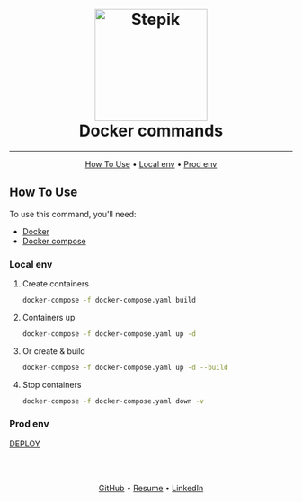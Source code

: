 <h1 align="center">
  <br>
  <a href="https://stepik.org/course/125859/info">
    <img src="stepik.jpeg"
    alt="Stepik" width="200">
  </a>
  <br>
  Docker commands
  <br>
</h1>

<hr>

<p align="center">
  <a href="#how-to-use">How To Use</a> •
  <a href="#local-env">Local env</a> •
  <a href="#prod-env">Prod env</a>
</p>


## How To Use
To use this command, you'll need:

- [Docker](https://docs.docker.com/get-docker/)
- [Docker compose](https://docs.docker.com/compose/install/)


### Local env
1. Create containers
   ```bash
   docker-compose -f docker-compose.yaml build
   ```

2. Containers up
   ```bash
   docker-compose -f docker-compose.yaml up -d
   ```

3. Or create & build
   ```bash
   docker-compose -f docker-compose.yaml up -d --build
   ```

4. Stop containers
   ```bash
   docker-compose -f docker-compose.yaml down -v
   ```


### Prod env
[DEPLOY](DEPLOY.md)


<br>
<br>
<p align="center">
  <a href="https://github.com/mrKazzila">GitHub</a> •
  <a href="https://mrkazzila.github.io/resume/">Resume</a> •
  <a href="https://www.linkedin.com/in/i-kazakov/">LinkedIn</a>
</p>
